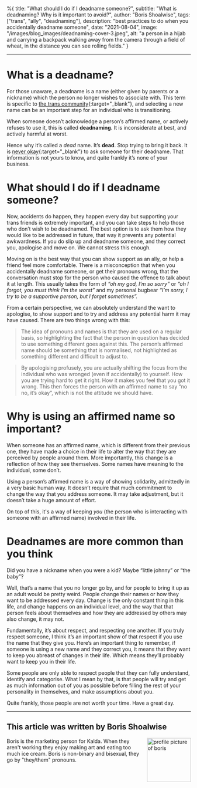 %{
title: "What should I do if I deadname someone?",
subtitle: "What is deadnaming? Why is it important to avoid?",
author: "Boris Shoalwise",
tags: ["trans", "ally", "deadnaming"],
description: "best practices to do when you accidentally deadname someone",
date: "2021-08-04",
image: "/images/blog_images/deadnaming-cover-3.jpeg",
alt: "a person in a hijab and carrying a backpack walking away from the camera through a field of wheat, in the distance you can see rolling fields."
}

---

<head>
    <meta property="og:image" content="/images/blog_images/deadnaming-cover-3.jpeg">
</head>

# What is a deadname?

For those unaware, a deadname is a name (either given by parents or a nickname) which the person no longer wishes to associate with. This term is specific to [the trans community](https://www.healthline.com/health/transgender/deadnaming){:target="_blank"}, and selecting a new name can be an important step for an individual who is transitioning. 

When someone doesn’t acknowledge a person’s affirmed name, or actively refuses to use it, this is called **deadnaming**. It is inconsiderate at best, and actively harmful at worst. 

Hence why it’s called a *dead* name. It’s **dead**. Stop trying to bring it back. It is [never okay](https://www.nbcnews.com/think/opinion/transgender-person-s-deadname-nobody-s-business-not-even-reporter-ncna1206721){:target="_blank"} to ask someone for their deadname. That information is not yours to know, and quite frankly it’s none of your business. 

# What should I do if I deadname someone? 

Now, accidents do happen, they happen every day but supporting your trans friends is extremely important, and you can take steps to help those who don’t wish to be deadnamed. The best option is to ask them how they would like to be addressed in future, that way it prevents any potential awkwardness. If you do slip up and deadname someone, and they correct you, apologise and move on. We cannot stress this enough.

Moving on is the best way that you can show support as an ally, or help a friend feel more comfortable. There is a misconception that when you accidentally deadname someone, or get their pronouns wrong, that the conversation must stop for the person who caused the offence to talk about it at length. This usually takes the form of *“oh my god, I’m so sorry”* or *“oh I forgot, you must think I’m the worst”* and my personal bugbear *“I’m sorry, I try to be a supportive person, but I forget sometimes”.* 

From a certain perspective, we can absolutely understand the want to apologise, to show support and to try and address any potential harm it may have caused. 
There are two things wrong with this: 

> The idea of pronouns and names is that they are used on a regular basis, so highlighting the fact that the person in question has decided to use something different goes against this. The person’s affirmed name should be something that is normalised, not highlighted as something different and difficult to adjust to. 

> By apologising profusely, you are actually shifting the focus from the individual who was wronged (even if accidentally) to yourself. How you are trying hard to get it right. How it makes you feel that you got it wrong. This then forces the person with an affirmed name to say “no no, it’s okay”, which is not the attitude we should have. 

# Why is using an affirmed name so important? 

When someone has an affirmed name, which is different from their previous one, they have made a choice in their life to alter the way that they are perceived by people around them. More importantly, this change is a reflection of how they see themselves. Some names have meaning to the individual, some don’t. 

Using a person’s affirmed name is a way of showing solidarity, admittedly in a very basic human way. It doesn’t require that much commitment to change the way that you address someone. It may take adjustment, but it doesn’t take a huge amount of effort. 

On top of this, it's a way of keeping *you* (the person who is interacting with someone with an affirmed name) involved in their life. 


# Deadnames are more common than you think

Did you have a nickname when you were a kid? 
Maybe “little johnny” or “the baby”? 

Well, that’s a name that you no longer go by, and for people to bring it up as an adult would be pretty weird. People change their names or how they want to be addressed every day. Change is the only constant thing in this life, and change happens on an individual level, and the way that that person feels about themselves and how they are addressed by others may also change, it may not. 

Fundamentally, it’s about respect, and respecting one another. If you truly respect someone, I think it’s an important show of that respect if you use the name that they give you. 
Here’s an important thing to remember, if someone is using a new name and they correct you, it means that they want to keep you abreast of changes in their life. Which means they’ll probably want to keep you in their life. 

Some people are only able to respect people that they can fully understand, identify and categorise. What I mean by that, is that people will try and get as much information out of you as possible before filling the rest of your personality in themselves, and make assumptions about you. 

Quite frankly, those people are not worth your time. 
Have a great day. 

<hr>

## This article was written by Boris Shoalwise

<img src="/images/blog_images/profile-pics/boris-profile.jpeg" alt="profile picture of boris" width="120" height="120" style="float:right;margin-left:10px">
Boris is the marketing person for Kalda. When they aren't working they enjoy making art and eating too much ice cream. Boris is non-binary and bisexual, they go by "they/them" pronouns. 
